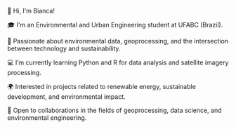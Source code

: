 👋 Hi, I'm Bianca!

🎓 I'm an Environmental and Urban Engineering student at UFABC (Brazil).

🌱 Passionate about environmental data, geoprocessing, and the intersection between technology and sustainability.

💻 I’m currently learning Python and R for data analysis and satellite imagery processing.

🌍 Interested in projects related to renewable energy, sustainable development, and environmental impact.

🚀 Open to collaborations in the fields of geoprocessing, data science, and environmental engineering.
